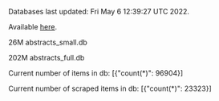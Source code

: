Databases last updated: Fri May  6 12:39:27 UTC 2022. 

Available [here](https://github.com/cbeauhilton/ash-db/releases).


26M	abstracts_small.db

202M	abstracts_full.db

Current number of items in db:
[{"count(*)": 96904}]

Current number of scraped items in db:
[{"count(*)": 23323}]

